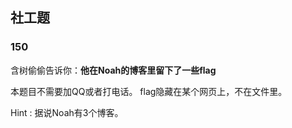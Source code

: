 ## 社工题

### 150

含树偷偷告诉你：**他在Noah的博客里留下了一些flag**

本题目不需要加QQ或者打电话。 flag隐藏在某个网页上，不在文件里。 

Hint : 据说Noah有3个博客。

